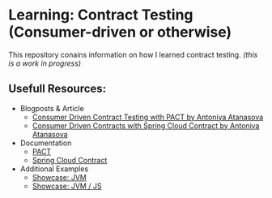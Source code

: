 # Learning: Contract Testing (Consumer-driven or otherwise)

This repository conains information on how I learned contract testing. _(this is a work in progress)_

## Usefull Resources:

- Blogposts & Article
  - [Consumer Driven Contract Testing with PACT by Antoniya Atanasova](http://blog.novatec-gmbh.de/introduction-microservices-testing-consumer-driven-contract-testing-pact/)
  - [Consumer Driven Contracts with Spring Cloud Contract by Antoniya Atanasova](http://blog.novatec-gmbh.de/consumer-driven-contract-testing-spring-cloud-contract/)
- Documentation
  - [PACT](https://docs.pact.io)
  - [Spring Cloud Contract](http://cloud.spring.io/spring-cloud-contract/spring-cloud-contract.html)
- Additional Examples
  - [Showcase: JVM](https://github.com/slu-it/showcase-pact-jvm-consumer-jvm-provider)
  - [Showcase: JVM / JS](https://github.com/slu-it/showcase-pact-jvm-consumer-jvm-provider)

